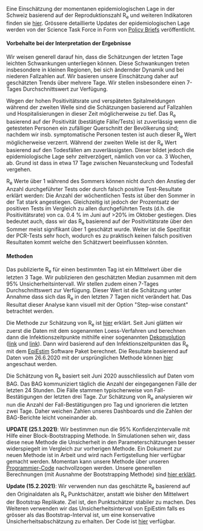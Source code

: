 Eine Einschätzung der momentanen epidemiologischen Lage in der Schweiz basierend auf der Reproduktionszahl R<sub>e</sub> und weiteren Indikatoren finden sie [hier](https://sciencetaskforce.ch/news/). Grössere detaillierte Updates der epidemiologischen Lage werden von der Science Task Force in Form von [Policy Briefs](https://ncs-tf.ch/de/policy-briefs) veröffentlicht.

<h4>Vorbehalte bei der Interpretation der Ergebnisse </h4>

Wir weisen generell darauf hin, dass die Schätzungen der letzten Tage leichten Schwankungen unterliegen können. Diese Schwankungen treten insbesondere in kleinen Regionen, bei sich ändernder Dynamik und bei niederen Fallzahlen auf. Wir basieren unsere Einschätzung daher auf geschätzten Trends über mehrere Tage. Wir stellen insbesondere einen 7-Tages Durchschnittswert zur Verfügung.

Wegen der hohen Positivitätsrate und verspäteten Spitalmeldungen während der zweiten Welle sind die Schätzungen basierend auf Fallzahlen und Hospitalisierungen in dieser Zeit möglicherweise zu tief. Das R<sub>e</sub> basierend auf der Positivität (bestätigte Fälle/Tests) ist zuverlässig wenn die getesteten Personen ein zufälliger Querschnitt der Bevölkerung sind; nachdem wir insb. symptomatische Personen testen ist auch dieser R<sub>e</sub> Wert möglicherweise verzerrt. Während der zweiten Welle ist der R<sub>e</sub> Wert basierend auf den Todesfällen am zuverlässigsten. Dieser bildet jedoch die epidemiologische Lage sehr zeitverzögert, nämlich von vor ca. 3 Wochen, ab. Grund ist dass in etwa 17 Tage zwischen Neuansteckung und Todesfall vergehen.

R<sub>e</sub> Werte über 1 während des Sommers können nicht durch den Anstieg der Anzahl durchgeführter Tests oder durch falsch positive Test-Resultate erklärt werden: Die Anzahl der wöchentlichen Tests ist über den Sommer in der Tat stark angestiegen. Gleichzeitig ist jedoch der Prozentsatz der positiven Tests im Vergleich zu allen durchgeführten Tests (d.h. die Positivitätsrate) von ca. 0.4 % im Juni auf >20% im Oktober gestiegen. Dies bedeutet auch, dass wir das R<sub>e</sub> basierend auf der Positivitätsrate über den Sommer meist signifikant über 1 geschätzt wurde. Weiter ist die Spezifität der PCR-Tests sehr hoch, wodurch es zu praktisch keinen falsch positiven Resultaten kommt welche den Schätzwert beeinflussen könnten.

<h4>Methoden</h4>

Das publizierte R<sub>e</sub> für einen bestimmten Tag ist ein Mittelwert über die letzten 3 Tage. Wir publizieren den geschätzten Median zusammen mit dem 95% Unsicherheitsintervall. Wir stellen zudem einen 7-Tages Durchschnittswert zur Verfügung. Dieser Wert ist die Schätzung unter Annahme dass sich das R<sub>e</sub> in den letzten 7 Tagen nicht verändert hat. Das Resultat dieser Analyse kann visuell mit der Option "Step-wise constant" betrachtet werden.

Die Methode zur Schätzung von R<sub>e</sub> ist [hier](https://www.medrxiv.org/content/10.1101/2020.11.26.20239368v2.full-text) erklärt. Seit Juni glätten wir zuerst die Daten mit dem sogenannten Loess-Verfahren und berechnen dann die Infektionszeitpunkte mithilfe einer sogenannten [Dekonvolution](https://www.pnas.org/content/106/51/21825) ([link](https://smw.ch/article/doi/smw.2020.20307) und [link](https://journals.plos.org/ploscompbiol/article/comments?id=10.1371/journal.pcbi.1008409)). Dann wird basierend auf den Infektionszeitpunkten das R<sub>e</sub> mit dem [EpiEstim](https://cran.r-project.org/web/packages/EpiEstim/index.html) Software Paket berechnet. Die Resultate basierend auf Daten vom 26.6.2020 mit der ursprünglichen Methode können [hier](https://smw.ch/article/doi/smw.2020.20271) angeschaut werden.

Die Schätzung von R<sub>e</sub> basiert seit Juni 2020 ausschliesslich auf Daten vom BAG. Das BAG kommuniziert täglich die Anzahl der eingegangenen Fälle der letzten 24 Stunden. Die Fälle stammen typischerweise von Fall-Bestätigungen der letzten drei Tage. Zur Schätzung von R<sub>e</sub> analysieren wir nun die Anzahl der Fall-Bestätigungen pro Tag und ignorieren die letzten zwei Tage. Daher weichen Zahlen unseres Dashboards und die Zahlen der BAG-Berichte leicht voneinander ab.

**UPDATE (25.1.2021)**: Wir bestimmen nun die 95% Konfidenzintervalle mit Hilfe einer Block-Bootstrapping Methode. In Simulationen sehen wir, dass diese neue Methode die Unsicherheit in den Parameterschätzungen besser widerspiegelt im Vergleich zur vorherigen Methode. Ein Dokument zur neuen Methode ist in Arbeit und wird nach Fertigstellung hier verfügbar gemacht werden. Momentan kann unsere Methode über unseren [Programmier-Code](https://github.com/covid-19-Re/shiny-dailyRe) nachvollzogen werden. Unsere generellen Berechnungen (mit Ausnahme der Bootstrapping Methode) sind [hier erklärt](https://www.medrxiv.org/content/10.1101/2020.11.26.20239368v2.full-text).

**Update (15.2.2021)**: Wir verwenden nun das geschätzte R<sub>e</sub> basierend auf den Originaldaten als R<sub>e</sub> Punktschätzer, anstatt wie bisher den Mittelwert der Bootstrap Replikate. Ziel ist, den Punktschätzer stabiler zu machen.
Des Weiteren verwenden wir das Unsicherheitsinterval von EpiEstim falls es grösser als das Bootstrap-Interval ist, um eine konservative Unsicherheitsabschätzung zu erhalten.
Der Code ist [hier](https://github.com/covid-19-Re/shiny-dailyRe) verfügbar.
